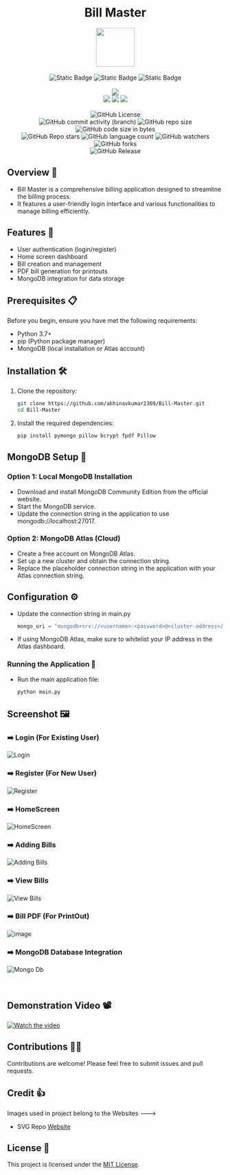 <div align="center">
     <h1 align="center">Bill Master</h1>
     <img src="https://github.com/user-attachments/assets/ad0eb4e7-7103-415d-96b9-2b1052edd6f5" height=90px width=90px/>
     <br/>
     <br/>
     <img alt="Static Badge" src="https://img.shields.io/badge/Python-red?style=for-the-badge&logo=python&logoColor=white">
     <img alt="Static Badge" src="https://img.shields.io/badge/Database-MongoDB-4DB33D?style=for-the-badge&logo=mongodb&logoColor=white">
     <img alt="Static Badge" src="https://img.shields.io/badge/Tkinter-blue?style=for-the-badge&logo=python&logoColor=white">
     <br/>
     <br/>
     <!-- Open Source -->
     <img src="https://badges.frapsoft.com/os/v1/open-source.svg?v=103">
     <br/>
     <!-- Contributions -->
     <img src="https://img.shields.io/static/v1.svg?label=Contributions&message=Welcome&color=#013220">
     <!-- Built By -->
     <img src="https://img.shields.io/badge/Built%20by-Abhinav%20Kumar-0059b3">
     <!-- Maintained -->
     <img src="https://img.shields.io/static/v1.svg?label=Maintained&message=Yes&color=red">
     <br/>
     <!-- --------------------------------------------- -->
     <br/>
     <!-- License -->
     <img alt="GitHub License" src="https://img.shields.io/github/license/abhinavkumar2369/Bill-Master">
     <br/>
     <!-- Commit Count -->
     <img alt="GitHub commit activity (branch)" src="https://img.shields.io/github/commit-activity/t/abhinavkumar2369/Bill-Master/main">
     <!-- Repo Size -->
     <img alt="GitHub repo size" src="https://img.shields.io/github/repo-size/abhinavkumar2369/Bill-Master?style=flat&color=orange">
     <!-- Repo Code -->
     <img alt="GitHub code size in bytes" src="https://img.shields.io/github/languages/code-size/abhinavkumar2369/Bill-Master">
     <br/>
     <img alt="GitHub Repo stars" src="https://img.shields.io/github/stars/abhinavkumar2369/Bill-Master?style=flat&color=orange">
     <!-- Language Count -->
     <img alt="GitHub language count" src="https://img.shields.io/github/languages/count/abhinavkumar2369/Bill-Master">
     <!-- Watchers -->
     <img alt="GitHub watchers" src="https://img.shields.io/github/watchers/abhinavkumar2369/Bill-Master?style=flat">
     <!-- Forks -->
     <img alt="GitHub forks" src="https://img.shields.io/github/forks/abhinavkumar2369/Bill-Master?style=flat&color=orange">
     <br/>
     <img alt="GitHub Release" src="https://img.shields.io/github/v/release/abhinavkumar2369/Bill-Master">
</div>


<!------------------------------------------------->


## Overview 💫
- Bill Master is a comprehensive billing application designed to streamline the billing process.
- It features a user-friendly login interface and various functionalities to manage billing efficiently.


<!------------------------------------------------->


## Features 🌟
- User authentication (login/register)
- Home screen dashboard
- Bill creation and management
- PDF bill generation for printouts
- MongoDB integration for data storage


<!------------------------------------------------->


## Prerequisites 📋
Before you begin, ensure you have met the following requirements:
- Python 3.7+
- pip (Python package manager)
- MongoDB (local installation or Atlas account)


<!------------------------------------------------->


## Installation 🛠️

1. Clone the repository:
   
     ```sh
     git clone https://github.com/abhinavkumar2369/Bill-Master.git
     cd Bill-Master
     ```

2. Install the required dependencies:

   ```sh
   pip install pymongo pillow bcrypt fpdf Pillow
   ```

<!------------------------------------------------->


## MongoDB Setup 🍃

### Option 1: Local MongoDB Installation
- Download and install MongoDB Community Edition from the official website.
- Start the MongoDB service.
- Update the connection string in the application to use mongodb://localhost:27017.

### Option 2: MongoDB Atlas (Cloud)
- Create a free account on MongoDB Atlas.
- Set up a new cluster and obtain the connection string.
- Replace the placeholder connection string in the application with your Atlas connection string.


<!------------------------------------------------->


## Configuration ⚙️

- Update the connection string in main.py

  ```py
  mongo_uri = "mongodb+srv://<username>:<password>@<cluster-address>/<dbname>?<options>"
  ```
  
- If using MongoDB Atlas, make sure to whitelist your IP address in the Atlas dashboard.


<!------------------------------------------------->


### Running the Application 🚀

- Run the main application file:

     ```python
     python main.py
     ```

<!------------------------------------------------->


## Screenshot 🖼️

### ➡️ Login (For Existing User)
![Login](https://github.com/user-attachments/assets/83e6974c-c20c-4f19-9e8f-504dae4843d5)

### ➡️ Register (For New User)
![Register](https://github.com/user-attachments/assets/92961f06-2891-498e-9aed-3d9bb882b31d)

### ➡️ HomeScreen
![HomeScreen](https://github.com/user-attachments/assets/07d70219-c92c-496d-b4ec-e02666d374c7)

### ➡️ Adding Bills
![Adding Bills](https://github.com/user-attachments/assets/543899eb-6336-481e-847f-4147b033d032)

### ➡️ View Bills
![View Bills](https://github.com/user-attachments/assets/a7f9f55c-2335-4568-aa85-a1332d7c6a00)

### ➡️ Bill PDF (For PrintOut)
![image](https://github.com/user-attachments/assets/b1a5f695-1106-4293-bd07-3253e8518e56)

### ➡️ MongoDB Database Integration
![Mongo Db ](https://github.com/user-attachments/assets/47cdf9c8-43ae-43da-b7c6-0432a019474f)


<br/>

## Demonstration Video 📽️
[![Watch the video](https://github.com/user-attachments/assets/aad55736-ef21-48d8-8640-522cae3c43ac)](https://github.com/user-attachments/assets/07201489-ef59-47a2-bbd5-42a5d9a895f9)


<!------------------------------------------------->


## Contributions 🧑‍💻
Contributions are welcome! Please feel free to submit issues and pull requests.


<!------------------------------------------------->


## Credit 👍 
Images used in project belong to the Websites --->
- SVG Repo <a href="https://www.svgrepo.com/"> Website </a>


<!------------------------------------------------->


## License 🪪
This project is licensed under the [MIT License](LICENSE).
